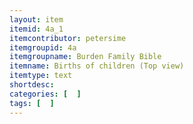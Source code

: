 ```yaml
---
layout: item
itemid: 4a_1
itemcontributor: petersime
itemgroupid: 4a
itemgroupname: Burden Family Bible
itemname: Births of children (Top view)
itemtype: text
shortdesc: 
categories: [  ]
tags: [  ]
---
```







